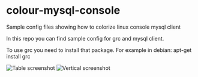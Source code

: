 colour-mysql-console
====================

Sample config files showing how to colorize linux console mysql client

In this repo you can find sample config for grc and mysql client.

To use grc you need to install that package. For example in debian:
    apt-get install grc

![Table screenshot](https://raw.github.com/nitso/colour-mysql-console/master/Screen_table.png)
![Vertical screenshot](https://raw.github.com/nitso/colour-mysql-console/master/Screen_G.png)